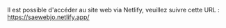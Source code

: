 Il est possible d'accéder au site web via Netlify, veuillez suivre cette URL : https://saewebjo.netlify.app/
